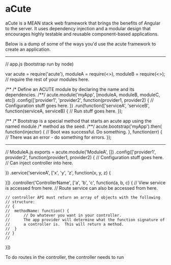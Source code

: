 aCute
=====

aCute is a MEAN stack web framework that brings the benefits of Angular to the server.  It uses dependency injection and a modular design that encourages highly testable and reusable component-based applications. 

Below is a dump of some of the ways you'd use the acute framework to create an application.

-------------------------------------------------
// app.js (bootstrap run by node)

var acute = require('acute'),
    moduleA = require(<<moduleA>>),
    moduleB = require(<<moduleB>>);
    // require the rest of your modules here.
    
/**
 /* Define an ACUTE module by declaring the name and its dependencies.
 /**/
acute.module('myApp', [moduleA, moduleB, moduleC, etc])
    .config(['provider1', 'provider2', function(provider1, provider2) {
        // Configuration stuff goes here.
    })
    .run(function(['serviceA', 'serviceB', function(serviceA, serviceB) {
        // Run stuff goes here.
    });

/**
 /* Bootstrap is a special method that starts an acute app using the named module
 /* method as the seed.
 /**/
acute.bootstrap('myApp').then(
    function(injector) {
        // Boot was successful.  Do something.
    }, function(err) {
        // There was an error - do something for errors.
    });

---------------------------------------------------
// ModuleA.js
exports = acute.module('ModuleA', [])
.config(['provider1', provider2', function(provider1, provider2) {
    // Configuration stuff goes here.
    // Can inject controller into here.
    
})
.service('serviceA', ['x', 'y', 'z', function(x, y, z) {

}])
.controller('ControllerName', ['a', 'b', 'c', function(a, b, c) {
    // View service is accessed from here.
    // Route service can also be accessed from here.
    
    // controller API must return an array of objects with the following
    // structure:
    // {
    //  methodName: function() {
    //      // Do whatever you want in your controller.
    //      The app provider will determine what the function signature of 
    //      a controller is.  This will return a method.
    //  }
    // }
    //
    
}])

To do routes in the controller, the controller needs to run 
